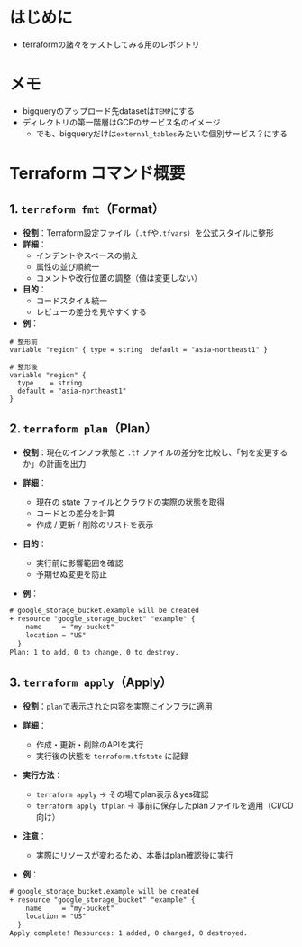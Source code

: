 # はじめに
- terraformの諸々をテストしてみる用のレポジトリ

# メモ
- bigqueryのアップロード先datasetは`TEMP`にする
- ディレクトリの第一階層はGCPのサービス名のイメージ
  - でも、bigqueryだけは`external_tables`みたいな個別サービス？にする

# Terraform コマンド概要

## 1. `terraform fmt`（Format）
- **役割**：Terraform設定ファイル（`.tf`や`.tfvars`）を公式スタイルに整形
- **詳細**：
  - インデントやスペースの揃え
  - 属性の並び順統一
  - コメントや改行位置の調整（値は変更しない）
- **目的**：
  - コードスタイル統一
  - レビューの差分を見やすくする
- **例**：
```hcl
# 整形前
variable "region" { type = string  default = "asia-northeast1" }

# 整形後
variable "region" {
  type    = string
  default = "asia-northeast1"
}
```

## 2. `terraform plan`（Plan）

- **役割**：現在のインフラ状態と `.tf` ファイルの差分を比較し、「何を変更するか」の計画を出力

- **詳細**：
  - 現在の state ファイルとクラウドの実際の状態を取得
  - コードとの差分を計算
  - 作成 / 更新 / 削除のリストを表示

- **目的**：
  - 実行前に影響範囲を確認
  - 予期せぬ変更を防止

- **例**：
```txt
# google_storage_bucket.example will be created
+ resource "google_storage_bucket" "example" {
    name     = "my-bucket"
    location = "US"
  }
Plan: 1 to add, 0 to change, 0 to destroy.
```

## 3. `terraform apply`（Apply）

- **役割**：`plan`で表示された内容を実際にインフラに適用

- **詳細**：
  - 作成・更新・削除のAPIを実行
  - 実行後の状態を `terraform.tfstate` に記録

- **実行方法**：
  - `terraform apply` → その場でplan表示＆yes確認
  - `terraform apply tfplan` → 事前に保存したplanファイルを適用（CI/CD向け）

- **注意**：
  - 実際にリソースが変わるため、本番はplan確認後に実行

- **例**：
```txt
# google_storage_bucket.example will be created
+ resource "google_storage_bucket" "example" {
    name     = "my-bucket"
    location = "US"
  }
Apply complete! Resources: 1 added, 0 changed, 0 destroyed.
```